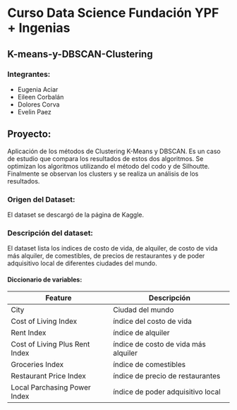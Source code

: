 # Curso Data Science Fundación YPF + Ingenias

## K-means-y-DBSCAN-Clustering

### Integrantes: 
- Eugenia Aciar 
- Eileen Corbalán 
- Dolores Corva  
- Evelin Paez 

## Proyecto: 
Aplicación de los métodos de Clustering K-Means y DBSCAN. 
Es un caso de estudio que compara los resultados de estos dos algoritmos. 
Se optimizan los algoritmos utilizando el método del codo y de Silhoutte. Finalmente se observan los clusters y se realiza un análisis de los resultados. 

### Origen del Dataset:
El dataset se descargó de la página de Kaggle. 

### Descripción del dataset:
El dataset lista los indices de costo de vida, de alquiler, de costo de vida más alquiler, de comestibles, de precios de restaurantes y de poder adquisitivo local de diferentes ciudades del mundo.


#### **Diccionario de variables:**
|**Feature**|**Descripción**|
|-----------|---------------|
|City       |Ciudad del mundo         |
|Cost of Living Index       | índice del costo de vida           |
|Rent Index   | índice de alquiler|
|Cost of Living Plus Rent Index| índice de costo de vida más alquiler|
|Groceries Index    | índice de comestibles|
|Restaurant Price Index  | índice de precio de restaurantes|
|Local Parchasing Power Index   | índice de poder adquisitivo local|
